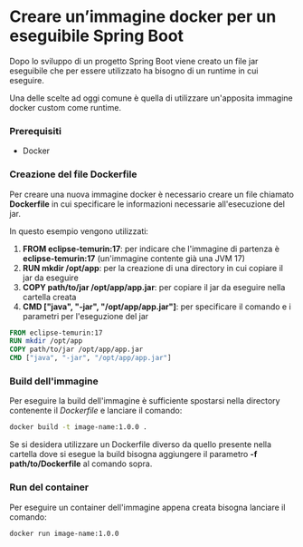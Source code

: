 # Creare un’immagine docker per un eseguibile Spring Boot

Dopo lo sviluppo di un progetto Spring Boot viene creato un file jar eseguibile che per essere utilizzato ha bisogno di un runtime in cui eseguire.

Una delle scelte ad oggi comune è quella di utilizzare un'apposita immagine docker custom come runtime.

### Prerequisiti

- Docker

### Creazione del file Dockerfile

Per creare una nuova immagine docker è necessario creare un file chiamato **Dockerfile** in cui specificare le informazioni necessarie all'esecuzione del jar.

In questo esempio vengono utilizzati:
1. **FROM eclipse-temurin:17**: per indicare che l'immagine di partenza è **eclipse-temurin:17** (un'immagine contente già una JVM 17)
2. **RUN mkdir /opt/app**: per la creazione di una directory in cui copiare il jar da eseguire
3. **COPY path/to/jar /opt/app/app.jar**: per copiare il jar da eseguire nella cartella creata
4. **CMD ["java", "-jar", "/opt/app/app.jar"]**: per specificare il comando e i parametri per l'eseguzione del jar

```dockerfile
FROM eclipse-temurin:17
RUN mkdir /opt/app
COPY path/to/jar /opt/app/app.jar
CMD ["java", "-jar", "/opt/app/app.jar"]
```

### Build dell'immagine

Per eseguire la build dell'immagine è sufficiente spostarsi nella directory contenente il *Dockerfile* e lanciare il comando:

```bash
docker build -t image-name:1.0.0 .
```

Se si desidera utilizzare un Dockerfile diverso da quello presente nella cartella dove si esegue la build bisogna aggiungere il parametro **-f path/to/Dockerfile** al comando sopra.

### Run del container

Per eseguire un container dell'immagine appena creata bisogna lanciare il comando:

```bash
docker run image-name:1.0.0
```